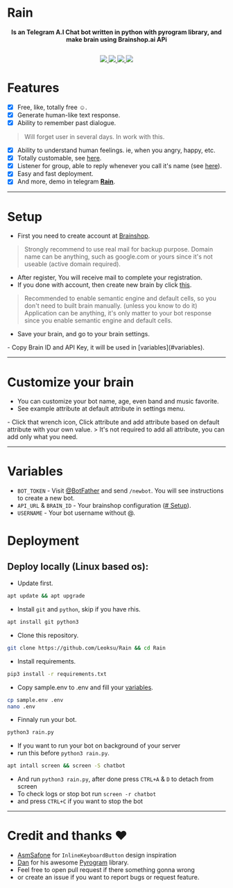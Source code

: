 # Rain
<p align="center">
    <b>Is an Telegram A.I Chat bot written in python with pyrogram library, and make brain using Brainshop.ai APi
    </b>
</p>
<img src="" alt="" />
<p align="center">
<a href="https://t.me/GhostWebs" alt="Telegram"> <img src="https://aleen42.github.io/badges/src/telegram.svg" /> </a>
<a href="https://github.com/Leoksu" alt="Leoksu"> <img src="https://img.shields.io/badge/Built%20by-Leoksu-blue.svg" /> </a>
<a href="https://www.python.org/" alt="made-with-python"> <img src="https://img.shields.io/badge/Written%20in-Python-ffdb2282.svg?style=modern&logo=python&color=blue" /> </a>
<a href="https://github.com/Leoksu/Rain/blob/main/LICENSE" alt="GPLv3 license"> <img src="https://img.shields.io/badge/License-GPLv3-blue.svg" /> </a>
</p>

# Features

- [x] Free, like, totally free ☺️.
- [x] Generate human-like text response.
- [x] Ability to remember past dialogue.
> Will forget user in several days. In work with this.
- [x] Ability to understand human feelings. ie, when you angry, happy, etc.
- [x] Totally customable, see [here](#customize-your-brain).
- [x] Listener for group, able to reply whenever you call it's name (see [here](#editing-code)).
- [x] Easy and fast deployment.
- [x] And more, demo in telegram **[Rain](https://t.me/RainRbot)**.

---
# Setup

- First you need to create account at [Brainshop](https://brainshop.ai/user/register).
> Strongly recommend to use real mail for backup purpose.
> Domain name can be anything, such as google.com or yours since it's not useable (active domain required).
- After register, You will receive mail to complete your registration.
- If you done with account, then create new brain by click [this](https://brainshop.ai/brain/add/brain).
> Recommended to enable semantic engine and default cells, so you don't need to built brain manually. (unless you know to do it)
> Application can be anything, it's only matter to your bot response since you enable semantic engine and default cells.
- Save your brain, and go to your brain settings.
<summary>
    <img src="" alt="" />
</summary>
- Copy Brain ID and API Key, it will be used in [variables](#variables).

---
# Customize your brain

- You can customize your bot name, age, even band and music favorite.
- See example attribute at default attribute in settings menu.

<summary>
    <img src="" alt="" />
</summary>
- Click that wrench icon, Click attribute and add attribute based on default attribute with your own value.
> It's not required to add all attribute, you can add only what you need.

---
# Variables

- `BOT_TOKEN` - Visit [@BotFather](https://t.me/BotFather) and send `/newbot`. You will see instructions to create a new bot.
- `API_URL` & `BRAIN_ID` - Your brainshop configuration ([# Setup](#setup)).
- `USERNAME` - Your bot username without @.

# Deployment

## Deploy locally (Linux based os):
- Update first.
```sh
apt update && apt upgrade
```
- Install `git` and `python`, skip if you have rhis.
```sh
apt install git python3
```
- Clone this repository.
```sh
git clone https://github.com/Leoksu/Rain && cd Rain
```
- Install requirements.
```sh
pip3 install -r requirements.txt
```
- Copy sample.env to .env and fill your [variables](#variables).
```sh
cp sample.env .env
nano .env
```
- Finnaly run your bot.
```sh
python3 rain.py
```
- If you want to run your bot on background of your server
- run this before `python3 rain.py`.
```sh
apt intall screen && screen -S chatbot
```
- And run `python3 rain.py`, after done press `CTRL+A` & `D` to detach from screen
- To check logs or stop bot run `screen -r chatbot`
- and press `CTRL+C` if you want to stop the bot

---
# Credit and thanks ♥️
- [AsmSafone](https://github.com/AsmSafone) for `InlineKeyboardButton` design inspiration
- [Dan](https://github.com/delivrance) for his awesome [Pyrogram](https://github.com/pyrogram/pyrogram) library.
- Feel free to open pull request if there something gonna wrong
- or create an issue if you want to report bugs or request feature.